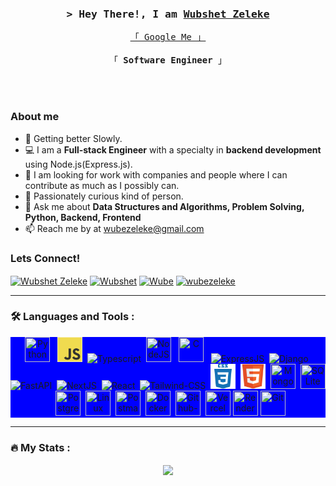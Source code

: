 <h3 align="center">
        <samp>&gt; Hey There!, I am
                <b><a target="_blank" href="https://wubshetzeleke.tech">Wubshet Zeleke</a></b>
        </samp>
</h3>


<p align="center"> 
  <samp>
    <a target="_blank" href="https://www.google.com/search?q=Wubshet+Zeleke">「 Google Me 」</a>
    <br>
    <br>
    「 <b>Software Engineer</b> 」
    <br>
    <br>
  </samp>
</p>

<img src="https://komarev.com/ghpvc/?username=wubeZ&style=flat-square&color=green" alt=""/>

### About me
* 🌱 Getting better Slowly.
* 💻 I am a **Full-stack Engineer** with a specialty in **backend development** using Node.js(Express.js). 
* 🔭 I am looking for work with companies and people where I can contribute as much as I possibly can.
* 💯️ Passionately curious kind of person.
* 💬 Ask me about **Data Structures and Algorithms, Problem Solving, Python, Backend, Frontend**
* 📫 Reach me by at wubezeleke@gmail.com

<h3> Lets Connect!</h3>
<p align="left">
<a href="https://www.linkedin.com/in/wubshet-zeleke" target="blank"><img align="center" src="https://cdn.jsdelivr.net/gh/devicons/devicon/icons/linkedin/linkedin-original.svg" title="Linkedin" alt="Wubshet Zeleke" height="30" width="40" /></a>
<a href="https://leetcode.com/Wubshet/" target="blank"><img align="center" src="https://upload.wikimedia.org/wikipedia/commons/a/ab/LeetCode_logo_white_no_text.svg" title="Leetcode" alt="Wubshet" height="30" width="40" /></a>
  <a href="https://codeforces.com/profile/wube/" target="blank"><img align="center" src="https://raw.githubusercontent.com/rahuldkjain/github-profile-readme-generator/master/src/images/icons/Social/codeforces.svg" title="Codeforces" alt="Wube" height="30" width="40" /></a>
  <a href="https://www.hackerrank.com/profile/wubezeleke" target="blank"><img align="center" src="https://raw.githubusercontent.com/rahuldkjain/github-profile-readme-generator/master/src/images/icons/Social/hackerrank.svg" alt="wubezeleke" height="30" width="40" /></a>
</p>
<hr>  
  
### :hammer_and_wrench: Languages and Tools :

<div align="center" style="background-color: blue;">
  <img src="https://cdn.jsdelivr.net/gh/devicons/devicon/icons/python/python-original.svg" title="Python" **alt="Python" width = "40" height = "40" /> &nbsp;
  <img src="https://github.com/devicons/devicon/blob/master/icons/javascript/javascript-original.svg" title="JavaScript" alt="JavaScript" width="40" height="40"/>&nbsp;
  <img src="https://cdn.jsdelivr.net/gh/devicons/devicon/icons/typescript/typescript-original.svg" title="Typescript" **alt="Typescript" width:"40" height= "40"/>&nbsp;        
  <img src="https://cdn.jsdelivr.net/gh/devicons/devicon/icons/nodejs/nodejs-original.svg" title="NodeJS" **alt="NodeJS" width = "40" height = "40" /> &nbsp;
  <img src="https://cdn.jsdelivr.net/gh/devicons/devicon/icons/c/c-original.svg" title="C" **alt="C" width = "40" height = "40" /> &nbsp;
  <img src="https://cdn.jsdelivr.net/gh/devicons/devicon@latest/icons/express/express-original.svg" title="ExpressJS" **alt="ExpressJS" width:"40" height= "40"/>&nbsp;
  <img src="https://cdn.jsdelivr.net/gh/devicons/devicon@latest/icons/django/django-plain.svg" title="Django" **alt="Django" width:"40" height= "40"/>&nbsp;
  <img src="https://cdn.jsdelivr.net/gh/devicons/devicon@latest/icons/fastapi/fastapi-original.svg" title="FastAPI" **alt="FastAPI" width:"40" height= "40"/>&nbsp;
  <img src="https://cdn.jsdelivr.net/gh/devicons/devicon@latest/icons/nextjs/nextjs-original.svg" title="NextJS" **alt="NextJS" width:"40" height= "40"/>&nbsp;
   <img src="https://cdn.jsdelivr.net/gh/devicons/devicon@latest/icons/react/react-original-wordmark.svg" title="React" **alt="React" width:"40" height= "40"/>&nbsp;
  <img src="https://cdn.jsdelivr.net/gh/devicons/devicon@latest/icons/tailwindcss/tailwindcss-original.svg" title="Tailwind-CSS" **alt="Tailwind-CSS" width:"40" height= "40"/>&nbsp;
  <img src="https://github.com/devicons/devicon/blob/master/icons/css3/css3-plain-wordmark.svg"  title="CSS3" alt="CSS" width="40" height="40"/>&nbsp;
  <img src="https://github.com/devicons/devicon/blob/master/icons/html5/html5-original.svg" title="HTML5" alt="HTML" width="40" height="40"/>&nbsp;
  <img src="https://cdn.jsdelivr.net/gh/devicons/devicon/icons/mongodb/mongodb-plain-wordmark.svg" title="MongoDB" **alt="MongoDB" width="40" height="40"/>&nbsp;
  <img src="https://cdn.jsdelivr.net/gh/devicons/devicon/icons/sqlite/sqlite-original-wordmark.svg" title="SQLite" **alt="SQLite" width = "40" height = "40" /> &nbsp;
  <img src="https://cdn.jsdelivr.net/gh/devicons/devicon/icons/postgresql/postgresql-original-wordmark.svg" title="PostgreSQL" **alt="PostgreSQL" width="40" height="40"/>&nbsp;
  <img src="https://cdn.jsdelivr.net/gh/devicons/devicon@latest/icons/linux/linux-original.svg" title="Linux" **alt="Linux" width="40" height="40"/>&nbsp;
  <img src="https://cdn.jsdelivr.net/gh/devicons/devicon@latest/icons/postman/postman-original.svg" title="Postman" **alt="Postman" width="40" height="40"/>&nbsp;
  <img src="https://cdn.jsdelivr.net/gh/devicons/devicon@latest/icons/docker/docker-original-wordmark.svg" title="Docker" **alt="Docker" width="40" height="40"/>&nbsp;
  <img src="https://cdn.jsdelivr.net/gh/devicons/devicon@latest/icons/githubactions/githubactions-original.svg" title="Github-Actions" **alt="Github-Actions" width="40" height="40"/>&nbsp;
  <img src="https://cdn.jsdelivr.net/gh/devicons/devicon@latest/icons/vercel/vercel-original.svg" title="Vercel" **alt="Vercel" width="40" height="40"/>
  <img src="https://raw.githubusercontent.com/danielcranney/readme-generator/main/public/icons/skills/render-colored.svg" title="Render" **alt="Render" width="40" height="40"/>
  <img src="https://www.vectorlogo.zone/logos/git-scm/git-scm-icon.svg" title="Git" **alt="Git" width="40" height="40"/>
</div>
<hr>
  
### :fire: My Stats :
<div align="center" >
  <a  href="https://github.com/wubeZ">
    <img align="center" src="https://readmestats.999857.xyz/api?username=wubeZ&theme=blue-green&count_private=true&show_icons=true&hide=stars" />
  </a>
</div>
